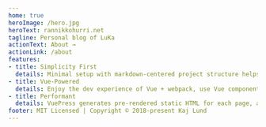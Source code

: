 ```yaml
---
home: true
heroImage: /hero.jpg
heroText: rannikkohurri.net
tagline: Personal blog of LuKa
actionText: About →
actionLink: /about
features:
- title: Simplicity First
  details: Minimal setup with markdown-centered project structure helps you focus on writing.
- title: Vue-Powered
  details: Enjoy the dev experience of Vue + webpack, use Vue components in markdown, and develop custom themes with Vue.
- title: Performant
  details: VuePress generates pre-rendered static HTML for each page, and runs as an SPA once a page is loaded.
footer: MIT Licensed | Copyright © 2018-present Kaj Lund
---
```

